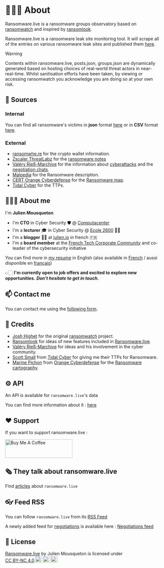 
# 💁🏻‍♂️ About

Ransomware.live is a ransomware groups observatory based on [ransomwatch](https://github.com/joshhighet/ransomwatch) and inspired by [ransomlook](https://github.com/RansomLook/RansomLook). 

Ransomware.live is a ransomware leak site monitoring tool. It will scrape all of the entries on various ransomware leak sites and published them [here](recentvictims.md).

>[!WARNING]
>Contents within ransomware.live, posts.json, groups.json are dynamically generated based on hosting choices of real-world threat actors in near-real-time.
Whilst sanitisation efforts have been taken, by viewing or accessing ransomwatch you acknowledge you are doing so at your own risk.

## 🔭 Sources 

### Internal 

You can find all ransomware's victims in **json** format [here](https://data.ransomware.live/posts.json) or in **CSV** format [here](https://www.ransomware.live/posts.csv).

### External

- [ransomwhe.re](https://ransomwhe.re/) for the crypto wallet information. 
- [Zscaler ThreatLabz](https://github.com/threatlabz/ransomware_notes) for the [ransomware notes](ransomnotes)
- [Valéry Rieß-Marchive](https://twitter.com/ValeryMarchive) for the information about [cyberattacks](https://github.com/Casualtek/Cyberwatch/) and the [negotiation chats](https://github.com/Casualtek/Ransomchats).
- [Malpedia](https://malpedia.caad.fkie.fraunhofer.de/) for the Ransomware description.
- [CERT Orange Cyberdefense](https://www.orangecyberdefense.com/) for the [Ransomware map](cartography).
- [Tidal Cyber](https://www.tidalcyber.com/) for the TTPs.


## 👨🏼‍💼 About me 

I'm **Julien Mousqueton**

- I'm **CTO** in Cyber Security 🛡 @ [Computacenter](https://www.computacenter.com/fr-fr/what-we-do/security)
- I'm a **lecturer** 🎓 in Cyber Security @ [Ecole 2600](https://www.ecole2600.com) 🏴‍☠️
- I'm a **blogger** ✍🏻 at [julien.io](https://julien.io) in french 🇫🇷 
- I'm a **board member** at the [French Tech Corporate Community](https://www.linkedin.com/company/frenchtechcorporatecommunity) and co-leader of the cybersecurity initiative

You can find more in [my resume](https://cv.julien.io) in English (also available in [French](https://cv.julien.io/fr) / aussi disponible en [français](https://cv.julien.io/fr))


👉🏻 **I'm currently open to job offers and excited to explore new opportunities.** ***Don't hesitate to get in touch.***

## 📫 Contact me

You can contact me using the [following form](https://static.ransomware.live/contact.html).

## 🤩 Credits

- [Josh Highet](https://github.com/joshhighet) for the original [ransomwatch](https://github.com/joshhighet/ransomwatch) project. 
- [Ransomlook](https://github.com/RansomLook/Ransomlook) for ideas of new features included in [Ransomware.live](https://www.ransomware.live).
- [Valéry Rieß-Marchive](https://twitter.com/ValeryMarchive) for ideas and his involvement in the cyber community.
- [Scott Small](https://www.linkedin.com/in/scott-small-20ba0164/) from [Tidal Cyber](https://twitter.com/IntelScott) for giving me their TTPs for Ransomware. 
- [Marine Pichon](https://fr.linkedin.com/in/marine-pichon-298904193) from [Orange Cyberdefense](https://www.orangecyberdefense.com) for the [Ransomware cartography](cartography). 

## ⚙️ API

An API is available for `ransomware.live`'s data

You can find more information about it : [here](https://api.ransomware.live/apidocs)

## ❤️ Support 

If you want to support ransomware.live :

<a href="https://www.buymeacoffee.com/ransomwarelive" target="_blank"><img src="https://cdn.buymeacoffee.com/buttons/v2/default-yellow.png" alt="Buy Me A Coffee" style="height: 60px !important;width: 217px !important;" ></a>

## 🗞️ They talk about ransomware.live

Find [articles](press.md) about `ransomware.live`

## 👓 Feed RSS 

You can follow `ransomware.live` from its [RSS Feed](https://ransomware.live/rss.xml)

A newly added feed for [negotiations](https://www.ransomware.live/#/negotiations) is available here : [Negotiations feed](https://www.ransomware.live/negotiations.xml)

## 📜 License

<p xmlns:cc="http://creativecommons.org/ns#" xmlns:dct="http://purl.org/dc/terms/"><a property="dct:title" rel="cc:attributionURL" href="http://www.ransomware.live">Ransomware.live</a> by <span property="cc:attributionName">Julien Mousqueton</span> is licensed under <a href="http://creativecommons.org/licenses/by-nc/4.0/?ref=chooser-v1" target="_blank" rel="license noopener noreferrer" style="display:inline-block;">CC BY-NC 4.0<img style="height:22px!important;margin-left:3px;vertical-align:text-bottom;" src="https://mirrors.creativecommons.org/presskit/icons/cc.svg?ref=chooser-v1"><img style="height:22px!important;margin-left:3px;vertical-align:text-bottom;" src="https://mirrors.creativecommons.org/presskit/icons/by.svg?ref=chooser-v1"><img style="height:22px!important;margin-left:3px;vertical-align:text-bottom;" src="https://mirrors.creativecommons.org/presskit/icons/nc.svg?ref=chooser-v1"></a></p>






